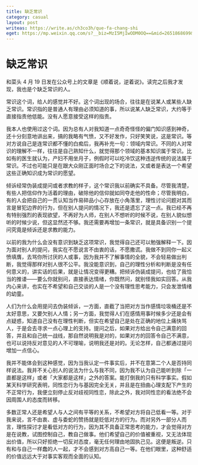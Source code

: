 ```yaml
---
title: 缺乏常识
category: casual
layout: post
writeas: https://write.as/ch3co3h/que-fa-chang-shi
eget: https://mp.weixin.qq.com/s?__biz=MzI5MjIwODM0OQ==&mid=2651868699&idx=1&sn=276b919ea76970c7db4a5e9ec0e5f333&chksm=f7e005a9c0978cbf61397b5c91e4b46ed28984bf6bf6f187d26e6256942a711125c59a5c204e&token=332977848&lang=zh_CN#rd
---
```


# 缺乏常识

和菜头 4 月 19 日发在公众号上的文章是《顺着说，逆着说》。读完之后我才发现，我也是个缺乏常识的人。

常识这个词，给人的感觉并不好。这个词出现的场合，往往是在说某人或某些人缺乏常识。常识指的是普通人有理由必须知道的事，所以说某人缺乏常识，大约等于直接指责他低能。没有人愿意接受这样的指责。

我本人也使用过这个词。因为总有人对我知道一点奇奇怪怪的偏门知识感到神奇，还十分刻意地讲出来，搞的我略有气愤，又不好发作，只好笑笑说，这是常识。等对方说自己是连常识都不懂的白痴后，我再补充一句：领域内常识。不同的人对常识的理解不一样，往往是自己熟知什么，就觉得那个领域的基本知识属于常识。比如有的医生就认为，产妇不用坐月子，例假时可以吃冷饮这种违逆传统的说法属于常识。不过也可能只是在跟大众刚正面时场合之下的说法，又或者是表达一个希望这些正确知识成为常识的愿望。

倾诉经常伪装成提问或者求教的样子，这个常识我以前确实不具备。尽管我清楚，有些人把信仰作为活着的理由，破除他的信仰就如同夺走他的性命；尽管我明白，有的人会把自己的一贯认知当作易碎品小心存放在小角落里，理性讨论问题对其而言是冒犯边界的行为，但在别人提问的情况下，我还是遗忘了这一点。我已经不再有特别强烈的表现欲望，不再好为人师，在别人不想听的时候不说，在别人貌似想听的时候少说，但这显然还不够。我还需要再增加一条常识，就是具备识别一个提问究竟是倾诉还是求教的能力。

以前的我为什么会没有意识到缺乏这项常识，我觉得自己还可以勉强解释一下。因为面对别人的提问，我实在不愿说言不由衷的话，不愿撒谎。我做不到同你一起义愤填膺，去骂你所讨厌的人或事，因为我并不了解事情的全貌，不会轻易做出判断，我觉得那样对别人很不公平。我没能意识到，自己的理性分析和判断是没有任何意义的，讲实话的后果，就是让情况变得更糟。把倾诉伪装成提问，也给了我恰当的推诿——要么你就别问，直接表达情绪，你既然问，就别怪我如实回答。从我内心来讲，也实在不希望和自己交谈的人是一个没有理性思考能力，只会发泄情绪的幼童。

人们为什么会用提问去伪装倾诉，一方面，直截了当把对方当作感情垃圾桶还是不太好意思，又要欠别人人情；另一方面，我觉得人们在感情用事时候多少还是会有点疑惑，知道自己没有在理性判断，但实在希望自己是处在正确的地位上痛快骂人，于是会去寻求一点心理上的支持。提问之后，如果对方给出令自己满意的回答，并且和自己统一战线，那自然说明我是对的，如果对方的回答令自己不满意，也可以说持反对意见的人不可理喻，说明我还是对的。无论怎样，自己都通过提问增加一点信心。

我并不能体会到这种感觉，因为当我认定一件事实后，并不在意第二个人是否持同样说法。我并不关心别人的说法为什么与我不同，因为我不认为自己能听到除「一直都是这样」或者「大家都是这样」之外的答案。能打倒我的只有科学事实。假如某天科学研究表明，同性恋行为与基因完全无关，并且是在扭曲心理支配下产生的不正常行为，我便立刻停止反对歧视同性恋，除此之外，我对同性恋的看法绝不会因周围人的态度而转移。

多数正常人还是希望人与人之间有平等的关系，不希望对方将自己低看一等。对于我来说，言不由衷、虚与委蛇的赞扬就是贬低对方的行为。而对另外一部分人而言，理性探讨才是看低对方的行为，因为其不具备正常思考的能力，才会觉得对方是在说教，试图控制自己，教自己做事。他们希望自己的价值被重视，又无法体现出价值，所以只好拒绝一切反对态度，毫无任何理由地固执己见。这便是叛逆。只有和与自己一样蠢的人一起，才不会感到对方高自己一等。在他们眼里，这种舒适的价值远远大于对事实客观而全面的认知。